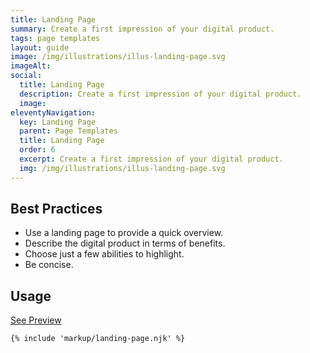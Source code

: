 ```yaml
---
title: Landing Page
summary: Create a first impression of your digital product.
tags: page templates
layout: guide
image: /img/illustrations/illus-landing-page.svg
imageAlt: 
social:
  title: Landing Page
  description: Create a first impression of your digital product.
  image:
eleventyNavigation:
  key: Landing Page
  parent: Page Templates
  title: Landing Page
  order: 6
  excerpt: Create a first impression of your digital product.
  img: /img/illustrations/illus-landing-page.svg
---
```


## Best Practices

- Use a landing page to provide a quick overview.
- Describe the digital product in terms of benefits.
- Choose just a few abilities to highlight.
- Be concise.

## Usage

<a class="btn btn-primary" href="/page-templates/landing-page-public/" target="_blank">See Preview</a>

``` html
{% include 'markup/landing-page.njk' %}
```
